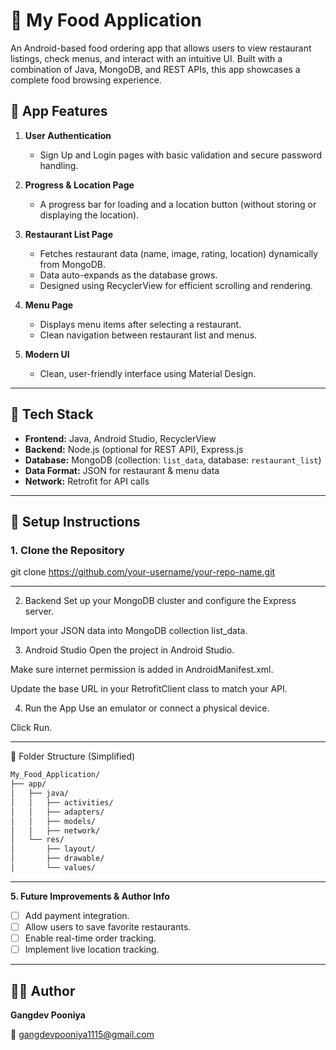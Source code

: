 # 🍔 My Food Application

An Android-based food ordering app that allows users to view restaurant listings, check menus, and interact with an intuitive UI. Built with a combination of Java, MongoDB, and REST APIs, this app showcases a complete food browsing experience.

## 📱 App Features

1. **User Authentication**  
   - Sign Up and Login pages with basic validation and secure password handling.

2. **Progress & Location Page**  
   - A progress bar for loading and a location button (without storing or displaying the location).

3. **Restaurant List Page**  
   - Fetches restaurant data (name, image, rating, location) dynamically from MongoDB.
   - Data auto-expands as the database grows.
   - Designed using RecyclerView for efficient scrolling and rendering.

4. **Menu Page**  
   - Displays menu items after selecting a restaurant.
   - Clean navigation between restaurant list and menus.

5. **Modern UI**  
   - Clean, user-friendly interface using Material Design.

---

## 🧰 Tech Stack

- **Frontend:** Java, Android Studio, RecyclerView  
- **Backend:** Node.js (optional for REST API), Express.js  
- **Database:** MongoDB (collection: `list_data`, database: `restaurant_list`)  
- **Data Format:** JSON for restaurant & menu data  
- **Network:** Retrofit for API calls

---

## 🔧 Setup Instructions

### 1. Clone the Repository

git clone https://github.com/your-username/your-repo-name.git

---
 
2. Backend 
Set up your MongoDB cluster and configure the Express server.

Import your JSON data into MongoDB collection list_data.

3. Android Studio
Open the project in Android Studio.

Make sure internet permission is added in AndroidManifest.xml.

Update the base URL in your RetrofitClient class to match your API.

4. Run the App
Use an emulator or connect a physical device.

Click Run.

---

📁 Folder Structure (Simplified)
```markdown
My_Food_Application/
├── app/
│   ├── java/
│   │   ├── activities/
│   │   ├── adapters/
│   │   ├── models/
│   │   ├── network/
│   └── res/
│       ├── layout/
│       ├── drawable/
│       └── values/
```
---

**5. Future Improvements & Author Info**


-   [ ] Add payment integration.
-   [ ] Allow users to save favorite restaurants.
-   [ ] Enable real-time order tracking.
-   [ ] Implement live location tracking.

---

## 🙋‍♂️ Author

**Gangdev Pooniya**

📧 gangdevpooniya1115@gmail.com
